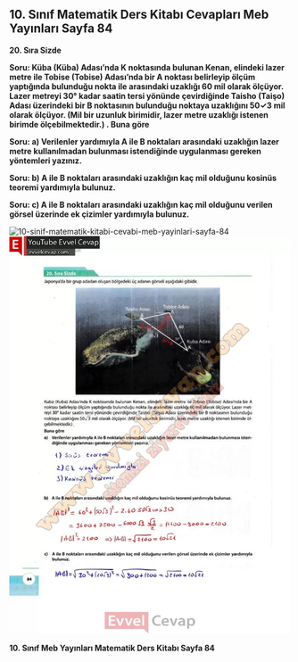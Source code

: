 ## 10. Sınıf Matematik Ders Kitabı Cevapları Meb Yayınları Sayfa 84

**20. Sıra Sizde**

**Soru: Küba (Küba) Adası’nda K noktasında bulunan Kenan, elindeki lazer metre ile Tobise (Tobise) Adası’nda bir A noktası belirleyip ölçüm yaptığında bulunduğu nokta ile arasındaki uzaklığı 60 mil olarak ölçüyor. Lazer metreyi 30° kadar saatin tersi yönünde çevirdiğinde Taisho (Taişo) Adası üzerindeki bir B noktasının bulunduğu noktaya uzaklığını 50✓3 mil olarak ölçüyor. (Mil bir uzunluk birimidir, lazer metre uzaklığı istenen birimde ölçebilmektedir.) . Buna göre**

**Soru: a) Verilenler yardımıyla A ile B noktaları arasındaki uzaklığın lazer metre kullanılmadan bulunması istendiğinde uygulanması gereken yöntemleri yazınız.**

**Soru: b) A ile B noktaları arasındaki uzaklığın kaç mil olduğunu kosinüs teoremi yardımıyla bulunuz.**

**Soru: c) A ile B noktaları arasındaki uzaklığın kaç mil olduğunu verilen görsel üzerinde ek çizimler yardımıyla bulunuz.**

![10-sinif-matematik-kitabi-cevabi-meb-yayinlari-sayfa-84]()![10-sinif-matematik-kitabi-cevabi-meb-yayinlari-sayfa-84](./image1.webp)

**10. Sınıf Meb Yayınları Matematik Ders Kitabı Sayfa 84**